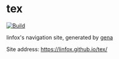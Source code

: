 # tex

[![Build](https://github.com/linfox/tex/actions/workflows/generate.yml/badge.svg)](https://github.com/linfox/tex/actions/workflows/generate.yml)

linfox's navigation site, generated by [gena](https://github.com/x1ah/gena)

Site address: https://linfox.github.io/tex/